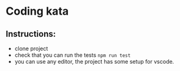 # Coding kata

## Instructions: 

- clone project
- check that you can run the tests `npm run test`
- you can use any editor, the project has some setup for vscode.